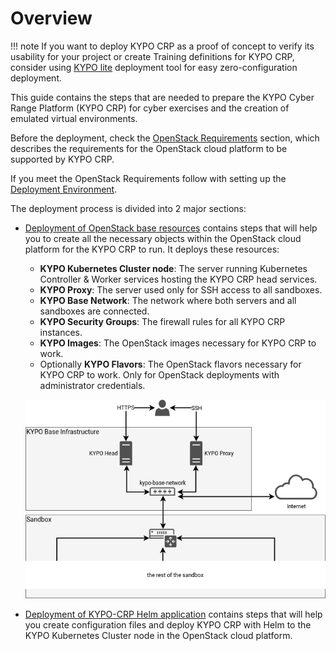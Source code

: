# Overview

!!! note
    If you want to deploy KYPO CRP as a proof of concept to verify its usability for your project or create Training definitions for KYPO CRP, consider using [KYPO lite](https://gitlab.ics.muni.cz/muni-kypo-crp/devops/kypo-lite) deployment tool for easy zero-configuration deployment.

This guide contains the steps that are needed to prepare the KYPO Cyber Range Platform (KYPO CRP) for cyber exercises and the creation of emulated virtual environments.

Before the deployment, check the [OpenStack Requirements](../openstack-requirements/) section, which describes the requirements for the OpenStack cloud platform to be supported by KYPO CRP.

If you meet the OpenStack Requirements follow with setting up the [Deployment Environment](https://gitlab.ics.muni.cz/muni-kypo-crp/devops/kypo-crp-tf-deployment#preparing-the-deployment-environment).

The deployment process is divided into 2 major sections:

* [Deployment of OpenStack base resources](https://gitlab.ics.muni.cz/muni-kypo-crp/devops/kypo-crp-tf-deployment/-/blob/master/BASE.md) contains steps that will help you to create all the necessary objects within the OpenStack cloud platform for the KYPO CRP to run. It deploys these resources:
    * **KYPO Kubernetes Cluster node**: The server running Kubernetes Controller & Worker services hosting the KYPO CRP head services.
    * **KYPO Proxy**: The server used only for SSH access to all sandboxes.
    * **KYPO Base Network**: The network where both servers and all sandboxes are connected.
    * **KYPO Security Groups**: The firewall rules for all KYPO CRP instances.
    * **KYPO Images**: The OpenStack images necessary for KYPO CRP to work.
    * Optionally **KYPO Flavors**:  The OpenStack flavors necessary for KYPO CRP to work. Only for OpenStack deployments with administrator credentials.

    ![base-infrastructure](../img/installation-guide/base-infrastructure.png)

* [Deployment of KYPO-CRP Helm application](https://gitlab.ics.muni.cz/muni-kypo-crp/devops/kypo-crp-tf-deployment/-/blob/master/HELM.md) contains steps that will help you create configuration files and deploy KYPO CRP with Helm to the KYPO Kubernetes Cluster node in the OpenStack cloud platform.
